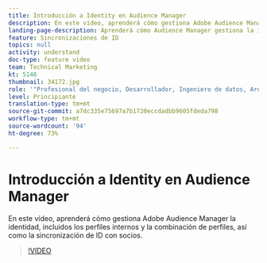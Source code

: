 ```yaml
---
title: Introducción a Identity en Audience Manager
description: En este vídeo, aprenderá cómo gestiona Adobe Audience Manager la identidad, incluidos los perfiles internos y la combinación de perfiles, así como la sincronización de ID con socios.
landing-page-description: Aprenderá cómo Audience Manager gestiona la identidad, incluidos los perfiles internos y la combinación de perfiles, así como la sincronización de ID con socios.
feature: Sincronizaciones de ID
topics: null
activity: understand
doc-type: feature video
team: Technical Marketing
kt: 5146
thumbnail: 34172.jpg
role: '"Profesional del negocio, Desarrollador, Ingeniero de datos, Arquitecto, Arquitecto de datos, Administrador, Líder"'
level: Principiante
translation-type: tm+mt
source-git-commit: a7dc335e75697a7b1720eccdadbb9605fdeda798
workflow-type: tm+mt
source-wordcount: '94'
ht-degree: 73%

---
```



# Introducción a Identity en Audience Manager

En este vídeo, aprenderá cómo gestiona Adobe Audience Manager la identidad, incluidos los perfiles internos y la combinación de perfiles, así como la sincronización de ID con socios.

>[!VIDEO](https://video.tv.adobe.com/v/34172/?quality=12)
